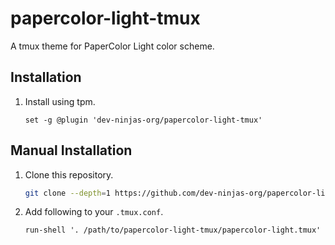 # papercolor-light-tmux

A tmux theme for PaperColor Light color scheme.

## Installation

1. Install using tpm.

    ```tmux
    set -g @plugin 'dev-ninjas-org/papercolor-light-tmux'
    ```

## Manual Installation

1. Clone this repository.

    ```sh
    git clone --depth=1 https://github.com/dev-ninjas-org/papercolor-light-tmux.git
    ```

1. Add following to your `.tmux.conf`.

    ```tmux
    run-shell '. /path/to/papercolor-light-tmux/papercolor-light.tmux'
    ```

